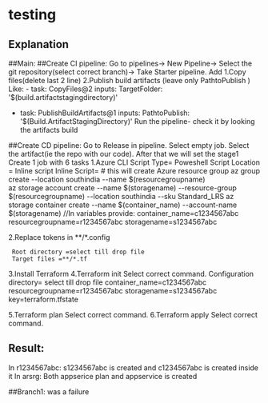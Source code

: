 # testing
## Explanation
##Main:
##Create CI pipeline:
 Go to pipelines-> New Pipeline-> Select the git repository(select correct branch)-> 
 Take Starter pipeline. 
 Add 1.Copy files(delete last 2 line)
     2.Publish build artifacts (leave only PathtoPublish )
     Like:
     - task: CopyFiles@2
  inputs:
    TargetFolder: '$(build.artifactstagingdirectory)'
- task: PublishBuildArtifacts@1
  inputs:
    PathtoPublish: '$(Build.ArtifactStagingDirectory)'
Run the pipeline- check it by looking the artifacts build 

##Create CD pipeline:
 Go to Release in pipeline. Select empty job. Select the artifact(ie the repo with our code). 
 After that we will set the stage1
 Create 1 job with 6 tasks
   1.Azure CLI
     Script Type= Poweshell
     Script Location = Inline script
     Inline Script=
     # this will create Azure resource group
     az group create --location southindia --name $(resourcegroupname)      
     az storage account create --name $(storagename) --resource-group $(resourcegroupname) --location southindia --sku Standard_LRS
     az storage container create --name $(container_name) --account-name $(storagename)
     //In variables provide:
     container_name=c1234567abc
     resourcegroupname=r1234567abc
     storagename=s1234567abc
     
   2.Replace tokens in **/*.config
     
     Root directory =select till drop file 
     Target files =**/*.tf
     
     
   3.Install Terraform
   4.Terraform init
         Select correct command.
         Configuration directory= select till drop file
         container_name=c1234567abc
         resourcegroupname=r1234567abc
         storagename=s1234567abc
         key=terraform.tfstate
   
   5.Terraform plan
    Select correct command.
   6.Terraform apply
    Select correct command.
  
 ## Result:
 In r1234567abc: s1234567abc is created and c1234567abc is created inside it
 In arsrg: Both appserice plan and appservice is created
     
 


##Branch1:
 was a failure

